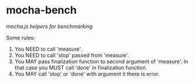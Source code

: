 mocha-bench
===========

*mocha.js helpers for benchmarking*

Some rules:

1. You NEED to call 'measure'.
2. You NEED to call 'stop' passed from 'measure'.
3. You MAY pass finalization function to second argument of
   'measure'. In that case you MUST call 'done' in finalization
   function.
4. You MAY call 'stop' or 'done' with argument it there is
   error.

